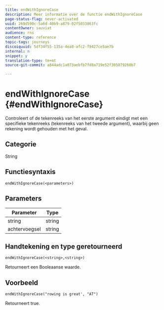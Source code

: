 ```yaml
---
title: endWithIgnoreCase
description: Meer informatie over de functie endWithIgnoreCase
page-status-flag: never-activated
uuid: 269d590c-5a6d-40b9-a879-02f5033863fc
contentOwner: sauviat
audience: rns
content-type: reference
topic-tags: journeys
discoiquuid: 5df34f55-135a-4ea8-afc2-f9427ce5ae7b
internal: n
snippet: y
translation-type: tm+mt
source-git-commit: a844adc1a073aebfb7fd8a719e52f305079260b7

---
```



# endWithIgnoreCase {#endWithIgnoreCase}

Controleert of de tekenreeks van het eerste argument eindigt met een specifieke tekenreeks (tekenreeks van het tweede argument), waarbij geen rekening wordt gehouden met het geval.

## Categorie

String

## Functiesyntaxis

`endWithIgnoreCase(<parameters>)`

## Parameters

| Parameter | Type |
|-----------|------------------|
|  string |  string |
| achtervoegsel |  string |

## Handtekening en type geretourneerd

`endWithIgnoreCase(<string>,<string>)`

Retourneert een Booleaanse waarde.

## Voorbeeld

`endWithIgnoreCase("rowing is great', "AT")`

Retourneert true.
